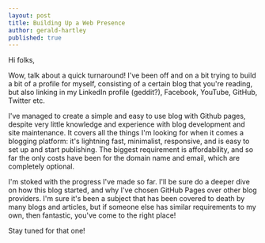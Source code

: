 ```yaml
---
layout: post
title: Building Up a Web Presence
author: gerald-hartley
published: true
---
```

Hi folks,

Wow, talk about a quick turnaround! I've been off and on a bit trying to build a bit of a profile for myself, consisting of a certain blog that you're reading, but also linking in my LinkedIn profile (geddit?), Facebook, YouTube, GitHub, Twitter etc.

I've managed to create a simple and easy to use blog with Github pages, despite very little knowledge and experience with blog development and site maintenance. It covers all the things I'm looking for when it comes a blogging platform: it's lightning fast, minimalist, responsive, and is easy to set up and start publishing. The biggest requirement is affordability, and so far the only costs have been for the domain name and email, which are completely optional.

I'm stoked with the progress I've made so far. I'll be sure do a deeper dive on how this blog started, and why I've chosen GitHub Pages over other blog providers. I'm sure it's been a subject that has been covered to death by many blogs and articles, but if someone else has similar requirements to my own, then fantastic, you've come to the right place!

Stay tuned for that one!